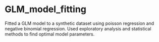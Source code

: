 # GLM_model_fitting
Fitted a GLM model to a synthetic dataset using poisson regression and negative binomial regression. Used exploratory analysis and statistical methods to find optimal model parameters.
